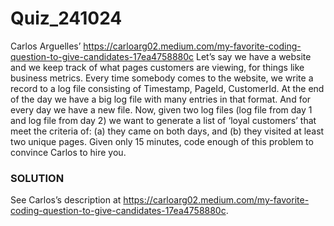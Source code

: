 # Quiz_241024

Carlos Arguelles’ https://carloarg02.medium.com/my-favorite-coding-question-to-give-candidates-17ea4758880c
Let’s say we have a website and we keep track of what pages customers are viewing, for things like business metrics.
Every time somebody comes to the website, we write a record to a log file consisting of Timestamp, PageId, CustomerId. At the end of the day we have a big log file with many entries in that format. And for every day we have a new file.
Now, given two log files (log file from day 1 and log file from day 2) we want to generate a list of ‘loyal customers’ that meet the criteria of: (a) they came on both days, and (b) they visited at least two unique pages.
Given only 15 minutes, code enough of this problem to convince Carlos to hire you.

### SOLUTION
See Carlos’s description at https://carloarg02.medium.com/my-favorite-coding-question-to-give-candidates-17ea4758880c. 

